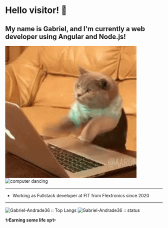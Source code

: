 <h1>Hello visitor! 👀</h1>

<h2>My name is <a href="https://www.linkedin.com/in/gabriel-andrade-corrêa-b5463918a/" target="_blank" rel="external" style=text-decoration:none>Gabriel</a>, and I'm currently a web developer using Angular and Node.js!</h2>

<!-- <p> if you want to contact me, try it: <Strong><ins>gabrielndcorrea@gmail.com</ins> or <ins>gabrielndfacens@gmail.com</ins></Strong> -->


<div style=display inline-block>

<img src="https://github.com/Gabriel-Andrade36/Gabriel-Andrade36/blob/main/cat.gif" alt="cat coding" height="420" width="420" align="center" >

<img src="https://github.com/Gabriel-Andrade36/Gabriel-Andrade36/blob/main/computer.gif" alt="computer dancing" height="420" width="420" align="center">
</div>
<hr>

- Working as Fullstack developer at <a href ="https://www.linkedin.com/company/fitinstitutodetecnologia/" target="_blank" rel="external" style=text-decoration:none>FIT</a> from <a href  ="https://www.linkedin.com/company/flexintl/" target="_blank" rel="external" style=text-decoration:none> Flextronics</a> since 2020

  
<!--  - Working(while I learn) with:
    - Node.js
    - Typescript
    - Firebase (Firestore, Cloud Functions)
    - Unit tests with Jest
    - MQTT Protocol
    - React.js 


 - Some knowledge with:
   - TypeScript/JavaScript
   - Git and Github 😆
   - Project management/agile methodology
   - HTML/CSS
   - Java/POO  -->
  
  
<hr>

<div style=display inline-block>
<img src="https://github-readme-stats.vercel.app/api/top-langs/?username=Gabriel-Andrade36&layout=compact&theme=highcontrast" alt="Gabriel-Andrade36 :: Top Langs" height="200" width="350" align="center">
<img src="https://github-readme-stats.vercel.app/api?username=Gabriel-Andrade36&hide=prs,issues&count_private=true&show_icons=true&theme=highcontrast" alt="Gabriel-Andrade36 :: status" height="190" width="460" align="center">
 </div>
 


<p align="left"><Strong>✨Earning some life xp✨</Strong></p>

